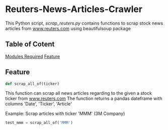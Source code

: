 # Reuters-News-Articles-Crawler
This Python script, *scrap_reuters.py* contains functions to scrap stock news articles from www.reuters.com using beautifulsoup package

## Table of Cotent
[Modules Required](#Module)
[Feature](#Feature)  

## Feature
```python
def scrap_all_of(ticker)
```
This function can scrap all news articles regarding to the given a stock ticker from www.reuters.com
The function returns a pandas dateframe with columns 'Date', 'Ticker', 'Article'

Example:
Scrap articles with ticker 'MMM' (3M Company)
```python
test_mmm = scrap_all_of('MMM')
```
